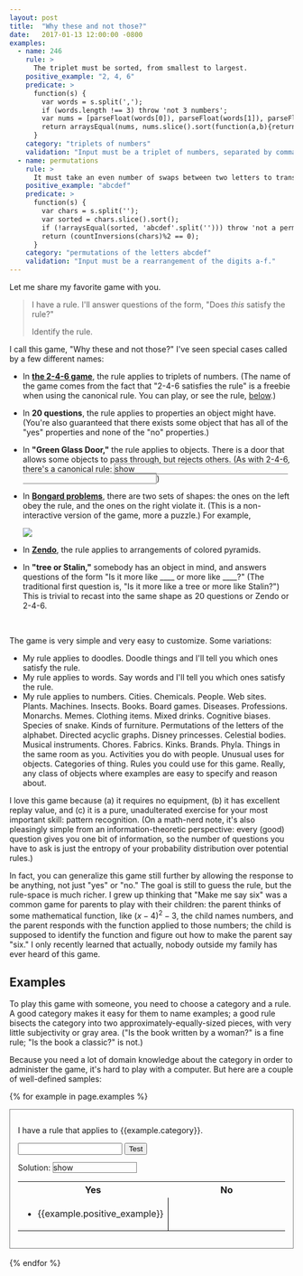 ```yaml
---
layout: post
title:  "Why these and not those?"
date:   2017-01-13 12:00:00 -0800
examples:
  - name: 246
    rule: >
      The triplet must be sorted, from smallest to largest.
    positive_example: "2, 4, 6"
    predicate: >
      function(s) {
        var words = s.split(',');
        if (words.length !== 3) throw 'not 3 numbers';
        var nums = [parseFloat(words[0]), parseFloat(words[1]), parseFloat(words[2])];
        return arraysEqual(nums, nums.slice().sort(function(a,b){return a - b}));
      }
    category: "triplets of numbers"
    validation: "Input must be a triplet of numbers, separated by commas."
  - name: permutations
    rule: >
      It must take an even number of swaps between two letters to transform the input into abcdef.
    positive_example: "abcdef"
    predicate: >
      function(s) {
        var chars = s.split('');
        var sorted = chars.slice().sort();
        if (!arraysEqual(sorted, 'abcdef'.split(''))) throw 'not a permutation';
        return (countInversions(chars)%2 == 0);
      }
    category: "permutations of the letters abcdef"
    validation: "Input must be a rearrangement of the digits a-f."
---
```


Let me share my favorite game with you.

> I have a rule. I'll answer questions of the form, "Does _this_ satisfy the rule?"
>
> Identify the rule.

I call this game, "Why these and not those?" I've seen special cases called by a few different names:

* In **[the 2-4-6 game](https://en.wikipedia.org/wiki/Bongard_problem)**, the rule applies to triplets of numbers.
    (The name of the game comes from the fact that "2-4-6 satisfies the rule" is a freebie when using the canonical rule. You can play, or see the rule, [below](#game-246).)

* In **20 questions**, the rule applies to properties an object might have. (You're also guaranteed that there exists some object that has all of the "yes" properties and none of the "no" properties.)

* In **"Green Glass Door,"** the rule applies to objects. There is a door that allows some objects to pass through, but rejects others.
    (As with 2-4-6, there's a canonical rule:
    <span style="border: 1px solid gray">
      <a onclick="
        if (this.innerHTML=='show') {
          this.innerHTML='hide';
          $('#ggd-rule').css('color','rgba(0,0,0,1)')
        } else {
          this.innerHTML='show';
          $('#ggd-rule').css('color','rgba(0,0,0,0)')
        }">show</a>
      <span id="ggd-rule" style="color: rgba(0,0,0,0)">the object must be spelled with a double letter (e.g. "green," "glass," "door")</span>
    </span>)

* In **[Bongard problems](https://en.wikipedia.org/wiki/Bongard_problem)**, there are two sets of shapes: the ones on the left obey the rule, and the ones on the right violate it. (This is a non-interactive version of the game, more a puzzle.) For example,

    <img src="https://upload.wikimedia.org/wikipedia/commons/e/e9/Bongard_problem_convex_polygons.svg" style="max-width:30em" />

* In **[Zendo](https://en.wikipedia.org/wiki/Zendo_(game))**, the rule applies to arrangements of colored pyramids.

* In **"tree or Stalin,"** somebody has an object in mind, and answers questions of the form "Is it more like \_\_\_\_ or more like \_\_\_\_?" (The traditional first question is, "Is it more like a tree or more like Stalin?") This is trivial to recast into the same shape as 20 questions or Zendo or 2-4-6.

<br/>

The game is very simple and very easy to customize. Some variations:

* My rule applies to doodles. Doodle things and I'll tell you which ones satisfy the rule.
* My rule applies to words. Say words and I'll tell you which ones satisfy the rule.
* My rule applies to numbers. Cities. Chemicals. People. Web sites. Plants. Machines. Insects. Books. Board games. Diseases. Professions. Monarchs. Memes. Clothing items. Mixed drinks. Cognitive biases. Species of snake. Kinds of furniture. Permutations of the letters of the alphabet. Directed acyclic graphs. Disney princesses. Celestial bodies. Musical instruments. Chores. Fabrics. Kinks. Brands. Phyla. Things in the same room as you. Activities you do with people. Unusual uses for objects. Categories of thing. Rules you could use for this game. Really, any class of objects where examples are easy to specify and reason about.


I love this game because (a) it requires no equipment, (b) it has excellent replay value, and (c) it is a pure, unadulterated exercise for your most important skill: pattern recognition. (On a math-nerd note, it's also pleasingly simple from an information-theoretic perspective: every (good) question gives you one bit of information, so the number of questions you have to ask is just the entropy of your probability distribution over potential rules.)

In fact, you can generalize this game still further by allowing the response to be anything, not just "yes" or "no." The goal is still to guess the rule, but the rule-space is much richer. I grew up thinking that "Make me say six" was a common game for parents to play with their children: the parent thinks of some mathematical function, like $(x-4)^2-3$, the child names numbers, and the parent responds with the function applied to those numbers; the child is supposed to identify the function and figure out how to make the parent say "six." I only recently learned that actually, nobody outside my family has ever heard of this game.


Examples
--------

To play this game with someone, you need to choose a category and a rule. A good category makes it easy for them to name examples; a good rule bisects the category into two approximately-equally-sized pieces, with very little subjectivity or gray area. ("Is the book written by a woman?" is a fine rule; "Is the book a classic?" is not.)

Because you need a lot of domain knowledge about the category in order to administer the game, it's hard to play with a computer. But here are a couple of well-defined samples:

<script>
function countInversions(array){
  // Note: this uses a variant of merge sort
  //input handlers
  if (array === undefined) throw new Error("Array must be defined to count inversions");
  if (array.length === 0 || array.length === 1) return 0;
  var tally = 0; // count for inversions
  sort(array); // merge sort the array and increment tally when there are crossovers
  return tally;
  function sort(arr) {
    if (arr.length === 1) return arr;
    var right = arr.splice(Math.floor(arr.length/2), arr.length - 1);
    return merge(sort(arr), sort(right));
  }
  function merge(left, right){
    var merged = [];
    var l = 0, r = 0;
    var multiplier = 0;
    while (l < left.length || r < right.length){
      if (l === left.length){
        merged.push(right[r]);
        r++;
      } else if (r === right.length){
        merged.push(left[l]);
        l++;
        tally += multiplier;
      } else if (left[l] < right[r]) {
        merged.push(left[l]);
        tally += multiplier;
        l++;
      } else {
        merged.push(right[r]);
        r++;
        multiplier++;
      }
    }
    return merged;
  }
}
function arraysEqual(a, b) {
  if (a === b) return true;
  if (a == null || b == null) return false;
  if (a.length != b.length) return false;

  // If you don't care about the order of the elements inside
  // the array, you should sort both arrays here.

  for (var i = 0; i < a.length; ++i) {
    if (a[i] !== b[i]) return false;
  }
  return true;
}
function runGuess($game, test) {
  $game.find('.validation').hide();
  var $input = $game.find('.input');
  var input = $input.val(); $input.val('');
  $input.focus();
  try {
    console.log('hi');
    var $examples = $game.find(test(input) ? '.positive-examples' : '.negative-examples');
    $examples.append($('<li>'+input+'</li>'));
  } catch (e) {
    $game.find('.validation').show();
  }
}
</script>

{% for example in page.examples %}
<div class="game" id="game-{{example.name}}" style="border: 1px solid gray; padding: 1em">
<p>I have a rule that applies to {{example.category}}.</p>

<input class="input" onkeydown="if (event.keyCode==13) { runGuess($('#game-{{example.name}}'), {{example.predicate}});}"/>
<button onclick="runGuess($('#game-{{example.name}}'), {{example.predicate}});">Test</button>
<span class="validation" style="color:red; display:none">{{example.validation}}</span><br/>

Solution: <span style="border: 1px solid gray">
  <a onclick="
    if (this.innerHTML=='show') {
      this.innerHTML='hide';
      $('#{{example.name}}-rule').css('color','rgba(0,0,0,1)')
    } else {
      this.innerHTML='show';
      $('#{{example.name}}-rule').css('color','rgba(0,0,0,0)')
    }">show</a>
  <span id="{{example.name}}-rule" style="color: rgba(0,0,0,0)">{{example.rule}}</span></span>
<table style="width:100%">
  <tr><th>Yes</th><th>No</th></tr>
  <tr>
    <td style="width: 50%; border-right: 1px solid black"><ul class="positive-examples"><li>{{example.positive_example}}</li></ul></td>
    <td style="width: 50%"><ul class="negative-examples"></ul></td>
  </tr>
</table>
</div><br />
{% endfor %}
